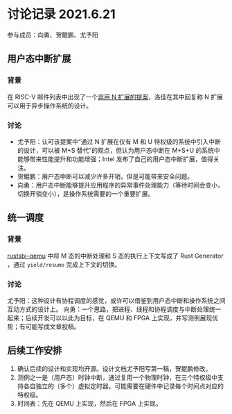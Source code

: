 # 讨论记录 2021.6.21

参与成员：向勇、贺鲲鹏、尤予阳

## 用户态中断扩展

### 背景

在 RISC-V 邮件列表中出现了一个[弃用 N 扩展的提案](https://lists.riscv.org/g/tech-privileged/topic/proposed_deprecation_of_n/83320504?p=,,,20,0,0,0::recentpostdate%2Fsticky,,,20,2,0,83320504)，洛佳在其中回复称 N 扩展可以用于异步操作系统的设计。

### 讨论

- 尤予阳：认可该提案中“通过 N 扩展在仅有 M 和 U 特权级的系统中引入中断的设计，可以被 M+S 替代”的观点，但认为用户态中断在 M+S+U 的系统中能够带来性能提升和功能增强；Intel 发布了自己的用户态中断扩展，值得关注。
- 贺鲲鹏：用户态中断可以减少许多开销，但是可能带来安全问题。
- 向勇：用户态中断能够提升应用程序的异常事件处理能力（等待时间会变小，切换开销变小），是操作系统需要的一个重要扩展。

## 统一调度

### 背景

[rustsbi-qemu](https://github.com/rustsbi/rustsbi-qemu) 中将 M 态的中断处理和 S 态的执行上下文写成了 Rust Generator ，通过 `yield/resume` 完成上下文的切换。

### 讨论

尤予阳：这种设计有协程调度的感觉，或许可以借鉴到用户态中断和操作系统之间互动方式的设计上。
向勇：一个思路，把进程、线程和协程调度与中断处理统一起来；后续开发可以以此为目标，在 QEMU 和 FPGA 上实现，并写测例展现优势；有可能写成文章投稿。

## 后续工作安排

1. 确认后续的设计和实现均开源。设计文档尤予阳写第一稿，贺鲲鹏修改。
2. 测例之一是（用户态）时钟中断，通过复用一个物理时钟，在三个特权级中支持各自独立的（多个）虚拟定时器。可能需要在硬件中记录每个时间点对应的特权级。
3. 时间表：先在 QEMU 上实现，然后在 FPGA 上实现。
